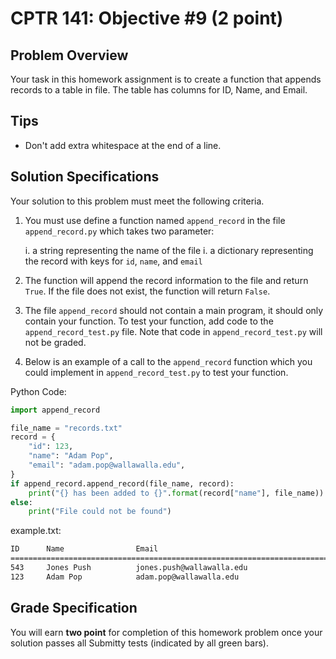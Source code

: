 # CPTR 141: Objective #9 (2 point)

## Problem Overview

Your task in this homework assignment is to create a function that appends records to a table in file.
The table has columns for ID, Name, and Email.

## Tips

* Don't add extra whitespace at the end of a line.

## Solution Specifications

Your solution to this problem must meet the following criteria.

1. You must use define a function named `append_record` in the file `append_record.py` which takes two parameter:

    i. a string representing the name of the file
    i. a dictionary representing the record with keys for `id`, `name`, and `email`

1. The function will append the record information to the file and return `True`. If the file does not exist, the function will return `False`.

1. The file `append_record` should not contain a main program, it should only contain your function. To test your function, add code to the
`append_record_test.py` file. Note that code in `append_record_test.py` will not be graded.

1. Below is an example of a call to the `append_record` function which you could implement in `append_record_test.py` to test your function.

Python Code:
```python
import append_record

file_name = "records.txt"
record = {
    "id": 123,
    "name": "Adam Pop",
    "email": "adam.pop@wallawalla.edu",
}
if append_record.append_record(file_name, record):
    print("{} has been added to {}".format(record["name"], file_name))
else:
    print("File could not be found")
```

example.txt:
```html
ID      Name                Email
================================================================================
543     Jones Push          jones.push@wallawalla.edu
123     Adam Pop            adam.pop@wallawalla.edu
```

## Grade Specification

You will earn **two point** for completion of this homework problem once your solution passes all Submitty tests (indicated by all green bars).
